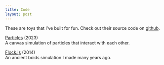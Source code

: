 ```yaml
---
title: Code
layout: post
---
```


These are toys that I've built for fun. Check out their source code on [github](https://github.com/capshaw).

[Particles](/particles) (2023)\
A canvas simulation of particles that interact with each other.

[Flock.js](/flock.js) (2014)\
An ancient boids simulation I made many years ago.